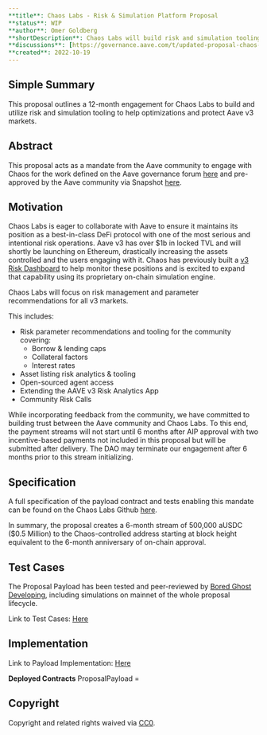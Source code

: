 ```yaml
---
**title**: Chaos Labs - Risk & Simulation Platform Proposal
**status**: WIP
**author**: Omer Goldberg
**shortDescription**: Chaos Labs will build risk and simulation tooling focused on parameter optimization and new asset support for Aave v3 and engage with the community for 12 months to iterate and secure the protocol.
**discussions**: [https://governance.aave.com/t/updated-proposal-chaos-labs-risk-simulation-platform/10025](https://governance.aave.com/t/updated-proposal-chaos-labs-risk-simulation-platform/10025)
**created**: 2022-10-19
---
```


## Simple Summary

This proposal outlines a 12-month engagement for Chaos Labs to build and utilize risk and simulation tooling to help optimizations and protect Aave v3 markets.

## Abstract

This proposal acts as a mandate from the Aave community to engage with Chaos for the work defined on the Aave governance forum [here](https://governance.aave.com/t/updated-proposal-chaos-labs-risk-simulation-platform/10025) and pre-approved by the Aave community via Snapshot [here](https://snapshot.org/#/aave.eth/proposal/0xad105e87d4df487bbe1daec2cd94ca49d1ea595901f5773c1804107539288b59).

## Motivation

Chaos Labs is eager to collaborate with Aave to ensure it maintains its position as a best-in-class DeFi protocol with one of the most serious and intentional risk operations. Aave v3 has over $1b in locked TVL and will shortly be launching on Ethereum, drastically increasing the assets controlled and the users engaging with it. Chaos has previously built a [v3 Risk Dashboard](http://aave.chaoslabs.xyz/ccar) to help monitor these positions and is excited to expand that capability using its proprietary on-chain simulation engine.

Chaos Labs will focus on risk management and parameter recommendations for all v3 markets.

This includes:

- Risk parameter recommendations and tooling for the community covering:
  - Borrow & lending caps
  - Collateral factors
  - Interest rates
- Asset listing risk analytics & tooling
- Open-sourced agent access
- Extending the AAVE v3 Risk Analytics App
- Community Risk Calls

While incorporating feedback from the community, we have committed to building trust between the Aave community and Chaos Labs. To this end, the payment streams will not start until 6 months after AIP approval with two incentive-based payments not included in this proposal but will be submitted after delivery. The DAO may terminate our engagement after 6 months prior to this stream initializing.

## Specification

A full specification of the payload contract and tests enabling this mandate can be found on the Chaos Labs Github [here](https://github.com/ChaosLabsInc/aave-chaos-v3-risk-proposal).

In summary, the proposal creates a 6-month stream of 500,000 aUSDC ($0.5 Million) to the Chaos-controlled address starting at block height equivalent to the 6-month anniversary of on-chain approval.

## Test Cases

The Proposal Payload has been tested and peer-reviewed by [Bored Ghost Developing](https://twitter.com/bgdlabs), including simulations on mainnet of the whole proposal lifecycle.

Link to Test Cases: [Here](https://github.com/ChaosLabsInc/aave-chaos-v3-risk-proposal/tree/main/src/test)

## Implementation

Link to Payload Implementation: [Here](https://github.com/ChaosLabsInc/aave-chaos-v3-risk-proposal/blob/main/src/ProposalPayload.sol)

**Deployed Contracts** ProposalPayload = <Deployment Pending Code Review>

## Copyright

Copyright and related rights waived via [CC0](https://creativecommons.org/publicdomain/zero/1.0/).

